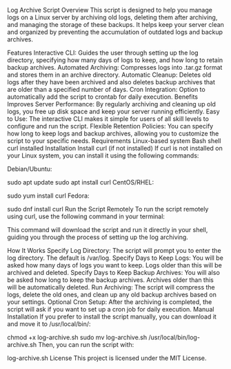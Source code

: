Log Archive Script
Overview
This script is designed to help you manage logs on a Linux server by archiving old logs, deleting them after archiving, and managing the storage of these backups. It helps keep your server clean and organized by preventing the accumulation of outdated logs and backup archives.

Features
Interactive CLI: Guides the user through setting up the log directory, specifying how many days of logs to keep, and how long to retain backup archives.
Automated Archiving: Compresses logs into .tar.gz format and stores them in an archive directory.
Automatic Cleanup: Deletes old logs after they have been archived and also deletes backup archives that are older than a specified number of days.
Cron Integration: Option to automatically add the script to crontab for daily execution.
Benefits
Improves Server Performance: By regularly archiving and cleaning up old logs, you free up disk space and keep your server running efficiently.
Easy to Use: The interactive CLI makes it simple for users of all skill levels to configure and run the script.
Flexible Retention Policies: You can specify how long to keep logs and backup archives, allowing you to customize the script to your specific needs.
Requirements
Linux-based system
Bash shell
curl installed
Installation
Install curl (if not installed)
If curl is not installed on your Linux system, you can install it using the following commands:

Debian/Ubuntu:

sudo apt update
sudo apt install curl
CentOS/RHEL:

sudo yum install curl
Fedora:

sudo dnf install curl
Run the Script Remotely
To run the script remotely using curl, use the following command in your terminal:


This command will download the script and run it directly in your shell, guiding you through the process of setting up the log archiving.

How It Works
Specify Log Directory: The script will prompt you to enter the log directory. The default is /var/log.
Specify Days to Keep Logs: You will be asked how many days of logs you want to keep. Logs older than this will be archived and deleted.
Specify Days to Keep Backup Archives: You will also be asked how long to keep the backup archives. Archives older than this will be automatically deleted.
Run Archiving: The script will compress the logs, delete the old ones, and clean up any old backup archives based on your settings.
Optional Cron Setup: After the archiving is completed, the script will ask if you want to set up a cron job for daily execution.
Manual Installation
If you prefer to install the script manually, you can download it and move it to /usr/local/bin/:

chmod +x log-archive.sh
sudo mv log-archive.sh /usr/local/bin/log-archive.sh
Then, you can run the script with:

log-archive.sh
License
This project is licensed under the MIT License.